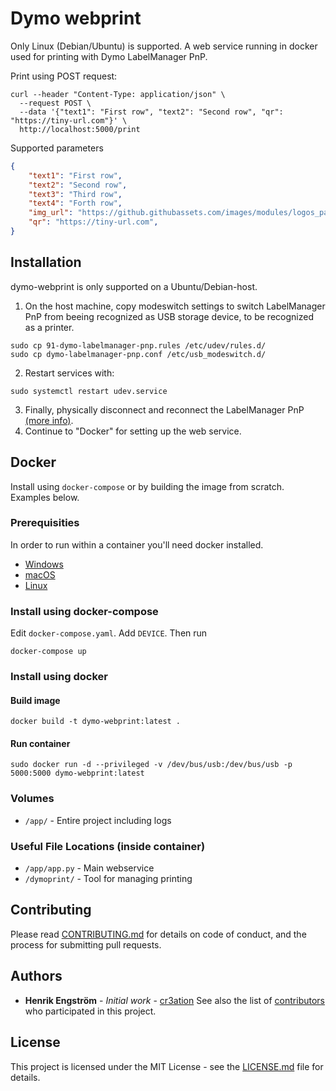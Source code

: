 # Dymo webprint

Only Linux (Debian/Ubuntu) is supported.
A web service running in docker used for printing with Dymo LabelManager PnP. 

Print using POST request:
```shell
curl --header "Content-Type: application/json" \
  --request POST \
  --data '{"text1": "First row", "text2": "Second row", "qr": "https://tiny-url.com"}' \
  http://localhost:5000/print
```

Supported parameters
```json
{
    "text1": "First row",
    "text2": "Second row",
    "text3": "Third row",
    "text4": "Forth row",
    "img_url": "https://github.githubassets.com/images/modules/logos_page/GitHub-Mark.png",
    "qr": "https://tiny-url.com",
}
```

## Installation
dymo-webprint is only supported on a Ubuntu/Debian-host. 

1) On the host machine, copy modeswitch settings to switch LabelManager PnP from beeing recognized as USB storage device, to be recognized as a printer.
```shell
sudo cp 91-dymo-labelmanager-pnp.rules /etc/udev/rules.d/
sudo cp dymo-labelmanager-pnp.conf /etc/usb_modeswitch.d/
```
2) Restart services with:
```shell
sudo systemctl restart udev.service
```
3) Finally, physically disconnect and reconnect the LabelManager PnP [(more info)](http://www.draisberghof.de/usb_modeswitch/bb/viewtopic.php?t=947).
4) Continue to "Docker" for setting up the web service.


## Docker
Install using `docker-compose` or by building the image from scratch. Examples below.

### Prerequisities
In order to run within a container you'll need docker installed.
* [Windows](https://docs.docker.com/windows/started)
* [macOS](https://docs.docker.com/mac/started/)
* [Linux](https://docs.docker.com/linux/started/)

### Install using docker-compose
Edit `docker-compose.yaml`. Add `DEVICE`. Then run
```shell
docker-compose up
```

### Install using docker
#### Build image
```shell
docker build -t dymo-webprint:latest .
```

#### Run container
```shell
sudo docker run -d --privileged -v /dev/bus/usb:/dev/bus/usb -p 5000:5000 dymo-webprint:latest
```

### Volumes
* `/app/` - Entire project including logs

### Useful File Locations (inside container)
* `/app/app.py` - Main webservice
* `/dymoprint/` - Tool for managing printing

## Contributing
Please read [CONTRIBUTING.md](CONTRIBUTING.md) for details on code of conduct, and the process for submitting pull requests.

## Authors
* **Henrik Engström** - *Initial work* - [cr3ation](https://github.com/cr3ation)
See also the list of [contributors](https://github.com/cr3ation/client-jamf-api/contributors) who
participated in this project.

## License
This project is licensed under the MIT License - see the [LICENSE.md](LICENSE.md) file for details.
